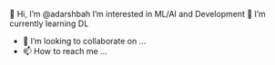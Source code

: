 👋 Hi, I’m @adarshbah
 I’m interested in ML/AI and Development
🌱 I’m currently learning DL
- 💞️ I’m looking to collaborate on ...
- 📫 How to reach me ...

<!---
adarshbah/adarshbah is a ✨ special ✨ repository because its `README.md` (this file) appears on your GitHub profile.
You can click the Preview link to take a look at your changes.
--->
